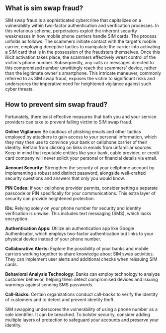 ## What is sim swap fraud?

SIM swap fraud is a sophisticated cybercrime that capitalizes on a vulnerability within two-factor authentication and verification processes. In this nefarious scheme, perpetrators exploit the inherent security weaknesses in how mobile phone carriers handle SIM cards. The process unfolds as follows: The scammers initiate contact with the target's mobile carrier, employing deceptive tactics to manipulate the carrier into activating a SIM card that is in the possession of the fraudsters themselves. Once this illicit activation takes place, the scammers effectively wrest control of the victim's phone number. Subsequently, any calls or messages directed to this compromised number unwittingly reach the scammers' device, rather than the legitimate owner's smartphone. This intricate maneuver, commonly referred to as SIM swap fraud, exposes the victim to significant risks and underscores the imperative need for heightened vigilance against such cyber threats.

## How to prevent sim swap fraud?

Fortunately, there exist effective measures that both you and your service providers can take to prevent falling victim to SIM swap fraud.

**Online Vigilance:** Be cautious of phishing emails and other tactics employed by attackers to gain access to your personal information, which they may then use to convince your bank or cellphone carrier of their identity. Refrain from clicking on links in emails from unfamiliar sources. Keep in mind that reputable entities like your bank, cable provider, or credit card company will never solicit your personal or financial details via email.

**Account Security:** Strengthen the security of your cellphone account by implementing a robust and distinct password, alongside well-crafted security questions and answers that only you would know.

**PIN Codes:** If your cellphone provider permits, consider setting a separate passcode or PIN specifically for your communications. This extra layer of security can provide heightened protection.

**IDs:** Relying solely on your phone number for security and identity verification is unwise. This includes text messaging (SMS), which lacks encryption.

**Authentication Apps:** Utilize an authentication app like Google Authenticator, which employs two-factor authentication but links to your physical device instead of your phone number.

**Collaborative Alerts:** Explore the possibility of your banks and mobile carriers working together to share knowledge about SIM swap activities. They can implement user alerts and additional checks when reissuing SIM cards.

**Behavioral Analysis Technology:** Banks can employ technology to analyze customer behavior, helping them detect compromised devices and issuing warnings against sending SMS passwords.

**Call-Backs:** Certain organizations conduct call-backs to verify the identity of customers and to detect and prevent identity theft.

SIM swapping underscores the vulnerability of using a phone number as a sole identifier. It can be breached. To bolster security, consider adding multiple layers of protection to safeguard your accounts and preserve your identity.
